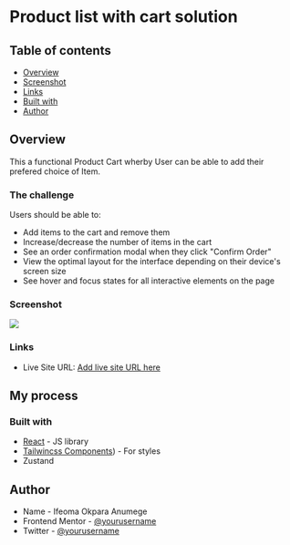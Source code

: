 # Product list with cart solution

## Table of contents
  - [Overview](#overview)
  - [Screenshot](#screenshot)
  - [Links](#links)
  - [Built with](#built-with)
  - [Author](#author)

## Overview
This a functional Product  Cart wherby User can be able to add their prefered choice of Item. 

### The challenge
Users should be able to:
- Add items to the cart and remove them
- Increase/decrease the number of items in the cart
- See an order confirmation modal when they click "Confirm Order"
- View the optimal layout for the interface depending on their device's screen size
- See hover and focus states for all interactive elements on the page

### Screenshot

![](./screenshot.jpg)


### Links
- Live Site URL: [Add live site URL here](https://shopping-cart-six-weld.vercel.app/)

## My process

### Built with
- [React](https://reactjs.org/) - JS library
- [Tailwincss Components](https://tailwindcss.com/)) - For styles
- Zustand 




## Author

- Name - Ifeoma Okpara Anumege
- Frontend Mentor - [@yourusername](https://www.frontendmentor.io/profile/yourusername)
- Twitter - [@yourusername](https://www.twitter.com/yourusername)

